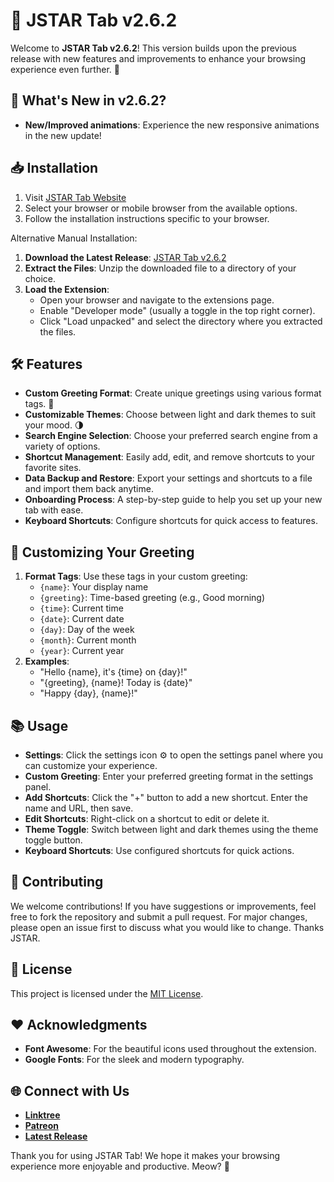 # 🌟 JSTAR Tab v2.6.2

Welcome to **JSTAR Tab v2.6.2**! This version builds upon the previous release with new features and improvements to enhance your browsing experience even further. 🚀

## 🎉 What's New in v2.6.2?

- **New/Improved animations**: Experience the new responsive animations in the new update!

## 📥 Installation

1. Visit [JSTAR Tab Website](https://jstartab.netlify.app)
2. Select your browser or mobile browser from the available options.
3. Follow the installation instructions specific to your browser.

Alternative Manual Installation:
1. **Download the Latest Release**: [JSTAR Tab v2.6.2](https://github.com/DevJSTAR/JSTAR-Tab/releases/latest)
2. **Extract the Files**: Unzip the downloaded file to a directory of your choice.
3. **Load the Extension**:
   - Open your browser and navigate to the extensions page.
   - Enable "Developer mode" (usually a toggle in the top right corner).
   - Click "Load unpacked" and select the directory where you extracted the files.

## 🛠️ Features

- **Custom Greeting Format**: Create unique greetings using various format tags. 📝
- **Customizable Themes**: Choose between light and dark themes to suit your mood. 🌗
- **Search Engine Selection**: Choose your preferred search engine from a variety of options.
- **Shortcut Management**: Easily add, edit, and remove shortcuts to your favorite sites.
- **Data Backup and Restore**: Export your settings and shortcuts to a file and import them back anytime.
- **Onboarding Process**: A step-by-step guide to help you set up your new tab with ease.
- **Keyboard Shortcuts**: Configure shortcuts for quick access to features.

## 🎨 Customizing Your Greeting

1. **Format Tags**: Use these tags in your custom greeting:
   - `{name}`: Your display name
   - `{greeting}`: Time-based greeting (e.g., Good morning)
   - `{time}`: Current time
   - `{date}`: Current date
   - `{day}`: Day of the week
   - `{month}`: Current month
   - `{year}`: Current year
2. **Examples**:
   - "Hello {name}, it's {time} on {day}!"
   - "{greeting}, {name}! Today is {date}"
   - "Happy {day}, {name}!"

## 📚 Usage

- **Settings**: Click the settings icon ⚙️ to open the settings panel where you can customize your experience.
- **Custom Greeting**: Enter your preferred greeting format in the settings panel.
- **Add Shortcuts**: Click the "+" button to add a new shortcut. Enter the name and URL, then save.
- **Edit Shortcuts**: Right-click on a shortcut to edit or delete it.
- **Theme Toggle**: Switch between light and dark themes using the theme toggle button.
- **Keyboard Shortcuts**: Use configured shortcuts for quick actions.

## 📝 Contributing

We welcome contributions! If you have suggestions or improvements, feel free to fork the repository and submit a pull request. For major changes, please open an issue first to discuss what you would like to change.
Thanks JSTAR.

## 📄 License

This project is licensed under the [MIT License](https://github.com/DevJSTAR/JSTAR-Tab/blob/main/LICENSE).

## ❤️ Acknowledgments

- **Font Awesome**: For the beautiful icons used throughout the extension.
- **Google Fonts**: For the sleek and modern typography.

## 🌐 Connect with Us

- **[Linktree](https://linktr.ee/jstarsdev)**
- **[Patreon](https://patreon.com/jstarsdev)**
- **[Latest Release](https://github.com/DevJSTAR/JSTAR-Tab/releases/latest)**

Thank you for using JSTAR Tab! We hope it makes your browsing experience more enjoyable and productive. Meow? 🙂 
